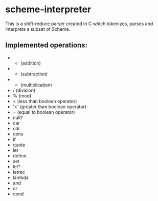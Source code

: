 # scheme-interpreter
This is a shift-reduce parser created in C which tokenizes, parses and interprets a subset of Scheme.

## Implemented operations:
* + (addition)
* - (subtraction)
* * (multiplication)
* / (division)
* % (mod)
* < (less than boolean operator)
* '>' (greater than boolean operator)
* = (equal to boolean operator)
* null?
* car
* cdr
* cons
* if
* quote
* let
* define
* set
* let*
* letrec 
* lambda
* and
* or
* cond


